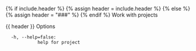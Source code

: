 {% if include.header %}
{% assign header = include.header %}
{% else %}
{% assign header = "###" %}
{% endif %}
Work with projects

{{ header }} Options

```shell
  -h, --help=false:
            help for project
```

